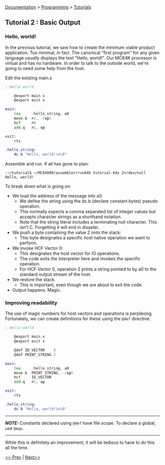 [Documentation](../../README.md) > [Programming](../README.md) > [Tutorials](../Tutorials.md)

## Tutorial 2 : Basic Output

### Hello, world!

In the previous tutorial, we saw how to create the minimum viable product application. Too minimal, in fact. The canonical "first program" for any given language usually displays the text "Hello, world!". Our MC64K processor is virtual and has no hardware. In order to talk to the outside world, we're going to need some help from the host.

Edit the existing main.s

```asm
; Hello world

    @export main x
    @export exit x

main:
    lea     .hello_string, a0
    move.b  #2, -(sp)
    hcf     #0
    add.q   #1, sp

exit:
    rts

.hello_string:
    dc.b "Hello, world!\n\0"
```

Assemble and run. If all has gone to plan:

```shell
:~/tutorial$ ~/MC64000/assembler/run64k tutorial.64x 2>/dev/null
Hello, world!
```

To break down what is going on:

* We load the address of the message into a0.
    - We define the string using the dc.b (declare constant bytes) pseudo operation.
    - This normally expects a comma separated list of integer values but accepts character strings as a shorthand notation.
    - Note that the string literal includes a terminating null character. This isn't C. Forgetting it will end in disaster.
* We push a byte containing the value 2 onto the stack:
    - This byte designates a specific host native operation we want to perform.
* We invoke HCF Vector 0:
    - This designates the host vector for IO operations.
    - The code exits the interpreter here and invokes the specific operation.
    - For HCF Vector 0, operation 2 prints a string pointed to by a0 to the standard output stream of the host.
* We restore the stack.
    - This is important, even though we are about to exit the code.
* Output happens. Magic.

### Improving readability

The use of magic numbers for host vectors and operations is perplexing. Fortunately, we can create definitions for these using the `@def` directive:

```asm
; Hello world

    @export main x
    @export exit x

    @def IO_VECTOR    0
    @def PRINT_STRING 2

main:
    lea     .hello_string, a0
    move.b  PRINT_STRING, -(sp)
    hcf     IO_VECTOR
    add.q   #1, sp

exit:
    rts

.hello_string:
    dc.b "Hello, world!\n\0"
```
---
**_NOTE:_**  Constants declared using `@def` have file scope. To declare a global, use `@equ`.

---

While this is definitely an improvement, it will be tedious to have to do this all the time.

[<< Prev](./p_01.md) | [Next>>](p_03.md)
